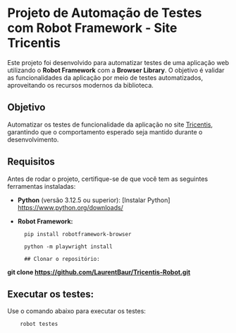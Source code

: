 # Projeto de Automação de Testes com Robot Framework - Site Tricentis

Este projeto foi desenvolvido para automatizar testes de uma aplicação web utilizando o **Robot Framework** com a **Browser Library**. O objetivo é validar as funcionalidades da aplicação por meio de testes automatizados, aproveitando os recursos modernos da biblioteca.

## Objetivo

Automatizar os testes de funcionalidade da aplicação no site [Tricentis](https://sampleapp.tricentis.com/101/index.php), garantindo que o comportamento esperado seja mantido durante o desenvolvimento.

## Requisitos

Antes de rodar o projeto, certifique-se de que você tem as seguintes ferramentas instaladas:

- **Python** (versão 3.12.5 ou superior): [Instalar Python] https://www.python.org/downloads/

- **Robot Framework:**  

        pip install robotframework-browser

        python -m playwright install

        ## Clonar o repositório:

**git clone https://github.com/LaurentBaur/Tricentis-Robot.git**

## Executar os testes:
Use o comando abaixo para executar os testes:
 
        robot testes